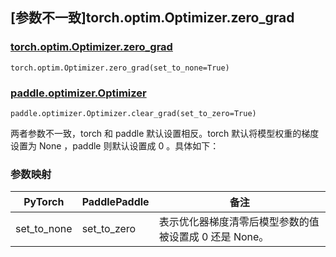 ## [参数不一致]torch.optim.Optimizer.zero_grad

### [torch.optim.Optimizer.zero_grad](https://pytorch.org/docs/stable/generated/torch.optim.Optimizer.zero_grad.html?highlight=zero_grad#torch.optim.Optimizer.zero_grad)

```
torch.optim.Optimizer.zero_grad(set_to_none=True)
```

### [paddle.optimizer.Optimizer](https://www.paddlepaddle.org.cn/documentation/docs/zh/api/paddle/optimizer/Optimizer_cn.html)

```
paddle.optimizer.Optimizer.clear_grad(set_to_zero=True)
```

两者参数不一致，torch 和 paddle 默认设置相反。torch 默认将模型权重的梯度设置为 None ，paddle 则默认设置成 0 。具体如下：

### 参数映射

| PyTorch     | PaddlePaddle | 备注                                                   |
| ----------- | ------------ | ------------------------------------------------------ |
| set_to_none | set_to_zero  | 表示优化器梯度清零后模型参数的值被设置成 0 还是 None。 |
